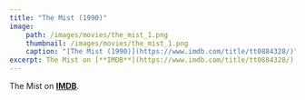 ```yaml
---
title: "The Mist (1990)"
image:
    path: /images/movies/the_mist_1.png
    thumbnail: /images/movies/the_mist_1.png
    caption: "[The Mist (1990)](https://www.imdb.com/title/tt0884328/)"
excerpt: The Mist on [**IMDB**](https://www.imdb.com/title/tt0884328/).
---
```



The Mist on [**IMDB**](https://www.imdb.com/title/tt0884328/).

